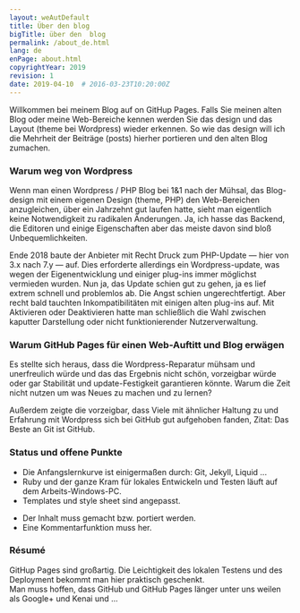 ```yaml
---
layout: weAutDefault
title: Über den blog
bigTitle: über den  blog
permalink: /about_de.html
lang: de
enPage: about.html 
copyrightYear: 2019
revision: 1
date: 2019-04-10  # 2016-03-23T10:20:00Z
---
```


Willkommen bei meinem Blog auf on GitHup Pages. Falls Sie meinen alten Blog
oder meine Web-Bereiche kennen werden Sie das design und das Layout (theme
bei Wordpress)  wieder erkennen. So wie das design will ich die Mehrheit der 
Beiträge (posts) hierher portieren und den alten Blog zumachen.

### Warum weg von Wordpress

Wenn man einen Wordpress / PHP Blog bei 1&1 nach der Mühsal, das Blog-design 
mit einem eigenen Design (theme, PHP) den Web-Bereichen anzugleichen, über
ein Jahrzehnt gut laufen hatte, sieht man eigentlich keine Notwendigkeit
zu radikalen Änderungen. Ja, ich hasse das Backend, die Editoren und einige
Eigenschaften aber das meiste davon sind bloß Unbequemlichkeiten.

Ende 2018 baute der Anbieter mit Recht Druck zum PHP-Update &mdash; hier
von 3.x nach 7.y &mdash; auf. Dies erforderte allerdings ein 
Wordpress-update, was wegen der Eigenentwicklung und einiger plug-ins immer
möglichst vermieden wurden. Nun ja, das Update schien gut zu gehen, ja es 
lief extrem schnell und problemlos ab. Die Angst schien ungerechtfertigt.
Aber recht bald tauchten Inkompatibilitäten mit einigen alten plug-ins auf.
Mit Aktivieren
oder Deaktivieren hatte man schließlich die Wahl zwischen kaputter 
Darstellung oder nicht funktionierender Nutzerverwaltung.


### Warum GitHub Pages für einen Web-Auftitt und Blog erwägen

Es stellte sich heraus, dass die Wordpress-Reparatur mühsam und unerfreulich 
würde und das das Ergebnis nicht schön, vorzeigbar würde oder gar Stabilität
und update-Festigkeit garantieren könnte. Warum die Zeit nicht nutzen um 
was Neues zu machen und zu lernen?

Außerdem zeigte die vorzeigbar, dass Viele mit ähnlicher Haltung zu und
Erfahrung mit Wordpress sich bei GitHub gut aufgehoben fanden, Zitat: Das 
Beste an Git ist GitHub.

### Status und offene Punkte

+ Die Anfangslernkurve ist einigermaßen durch: Git, Jekyll, Liquid ... 
+ Ruby und der ganze Kram für lokales Entwickeln und Testen läuft auf dem
Arbeits-Windows-PC.
+ Templates und style sheet sind angepasst.

- Der Inhalt muss gemacht bzw. portiert werden.
- Eine Kommentarfunktion muss her.

### Résumé 

GitHup Pages sind großartig. Die Leichtigkeit des lokalen Testens und des 
Deployment bekommt man hier praktisch geschenkt.<br />
Man muss hoffen, dass GitHub und GitHub Pages länger unter uns weilen als
Google+ und Kenai und  ...